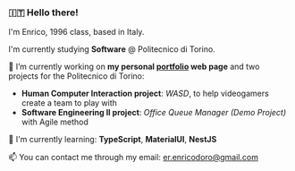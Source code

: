 ### 🇮🇹 Hello there!

I'm Enrico, 1996 class, based in Italy. 

I'm currently studying **Software** @ Politecnico di Torino.

🔭 I’m currently working on **my personal [portfolio](https://enricodoro.github.io/portfolio/) web page** and two projects for the Politecnico di Torino:
- **Human Computer Interaction project**: *WASD*, to help videogamers create a team to play with
- **Software Engineering II project**: *Office Queue Manager (Demo Project)* with Agile method

🌱 I'm currently learning: **TypeScript**, **MaterialUI**, **NestJS**

📫 You can contact me through my email: er.enricodoro@gmail.com
